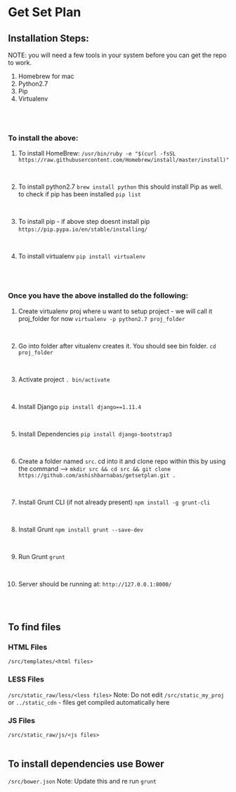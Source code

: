 # Get Set Plan

## Installation Steps:

NOTE: you will need a few tools in your system before you can get the repo to work.
1. Homebrew for mac
2. Python2.7
3. Pip
4. Virtualenv
<br />
<br />

### To install the above:

1. To install HomeBrew:
`/usr/bin/ruby -e "$(curl -fsSL https://raw.githubusercontent.com/Homebrew/install/master/install)"`
<br />

2. To install python2.7
`brew install python`
this should install Pip as well. to check if pip has been installed 
`pip list`
<br />

3. To install pip - if above step doesnt install pip
`https://pip.pypa.io/en/stable/installing/`
<br />

4. To install virtualenv
`pip install virtualenv`
<br />
<br />

### Once you have the above installed do the following:

1. Create virtualenv proj where u want to setup project - we will call it proj_folder for now
`virtualenv -p python2.7 proj_folder`
<br />

2. Go into folder after vitualenv creates it. You should see bin folder.
`cd proj_folder`
<br />

3. Activate project
`. bin/activate`
<br />

4. Install Django
`pip install django==1.11.4`
<br />

5. Install Dependencies
`pip install django-bootstrap3`
<br />

6. Create a folder named `src`. cd into it and clone repo within this by using the command -->
`mkdir src && cd src && git clone https://github.com/ashishbarnabas/getsetplan.git .`
<br />

7. Install Grunt CLI (if not already present)
`npm install -g grunt-cli`
<br />

8. Install Grunt
`npm install grunt --save-dev`
<br />

9. Run Grunt
`grunt`
<br />

10. Server should be running at:
`http://127.0.0.1:8000/`
<br />
<br />

## To find files

### HTML Files
`/src/templates/<html files>`
<br />

### LESS Files
`/src/static_raw/less/<less files>`
Note: Do not edit `/src/static_my_proj` or `../static_cdn` - files get compiled automatically here
<br />

### JS Files
`/src/static_raw/js/<js files>`
<br />
<br />

## To install dependencies use Bower
`/src/bower.json`
Note: Update this and re run `grunt`



